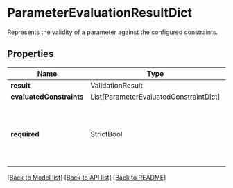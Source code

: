 # ParameterEvaluationResultDict

Represents the validity of a parameter against the configured constraints.

## Properties
| Name | Type | Required | Description |
| ------------ | ------------- | ------------- | ------------- |
**result** | ValidationResult | Yes |  |
**evaluatedConstraints** | List[ParameterEvaluatedConstraintDict] | Yes |  |
**required** | StrictBool | Yes | Represents whether the parameter is a required input to the action. |


[[Back to Model list]](../../../README.md#models-v1-link) [[Back to API list]](../../README.md#documentation-for-api-endpoints) [[Back to README]](../../README.md)
